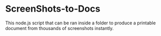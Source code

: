 # ScreenShots-to-Docs
This node.js script that can be ran inside a folder to produce a printable document from thousands of screenshots instantly.
